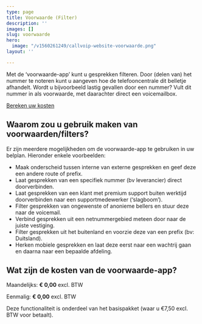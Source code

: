 ```yaml
---
type: page
title: Voorwaarde (Filter)
description: ''
images: []
slug: voorwaarde
hero:
  image: "/v1560261249/callvoip-website-voorwaarde.png"
layout: ''

---
```

Met de ‘voorwaarde-app’ kunt u gesprekken filteren. Door (delen van) het nummer te noteren kunt u aangeven hoe de telefooncentrale dit belletje afhandelt. Wordt u bijvoorbeeld lastig gevallen door een nummer? Vult dit nummer in als voorwaarde, met daarachter direct een voicemailbox.

<a href="/calculator/" class="button">Bereken uw kosten</a>

## Waarom zou u gebruik maken van voorwaarden/filters?

Er zijn meerdere mogelijkheden om de voorwaarde-app te gebruiken in uw belplan. Hieronder enkele voorbeelden:

* Maak onderscheid tussen interne van externe gesprekken en geef deze een andere route of prefix.
* Laat gesprekken van een specifiek nummer (bv leverancier) direct doorverbinden.
* Laat gesprekken van een klant met premium support buiten werktijd doorverbinden naar een supportmedewerker (‘slagboom’).
* Filter gesprekken van ongewenste of anonieme bellers en stuur deze naar de voicemail.
* Verbind gesprekken uit een netnummergebied meteen door naar de juiste vestiging.
* Filter gesprekken uit het buitenland en voorzie deze van een prefix (bv: Duitsland).
* Herken mobiele gesprekken en laat deze eerst naar een wachtrij gaan en daarna naar een bepaalde afdeling.

## Wat zijn de kosten van de voorwaarde-app?

Maandelijks: **€ 0,00** excl. BTW

Eenmalig: **€ 0,00** excl. BTW

Deze functionaliteit is onderdeel van het basispakket (waar u €7,50 excl. BTW voor betaalt). 
